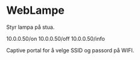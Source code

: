 # WebLampe

Styr lampa på stua.

10.0.0.50/on
10.0.0.50/off
10.0.0.50/info

Captive portal for å velge SSID og passord på WIFI.


